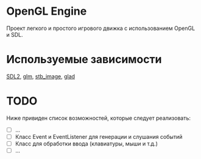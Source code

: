 # OpenGL Engine
Проект легкого и простого игрового движка с использованием OpenGL и SDL.

# Используемые зависимости
[SDL2](https://github.com/libsdl-org/SDL), [glm](https://github.com/g-truc/glm),
[stb_image](https://github.com/nothings/stb/blob/master/stb_image.h),
[glad](https://github.com/Dav1dde/glad)

# TODO
Ниже привиден список возможностей, которые следует реализовать:
- [ ] ...
- [ ] Класс Event и EventListener для генерации и слушания событий
- [ ] Класс для обработки ввода (клавиатуры, мыши и т.д.)
- [ ] ...
